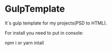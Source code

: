 # GulpTemplate
It`s gulp template for my projects(PSD to HTML).

For install you need to put in console:

npm i
  or
yarn intall
